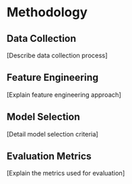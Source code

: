 # Methodology

## Data Collection
[Describe data collection process]

## Feature Engineering
[Explain feature engineering approach]

## Model Selection
[Detail model selection criteria]

## Evaluation Metrics
[Explain the metrics used for evaluation]